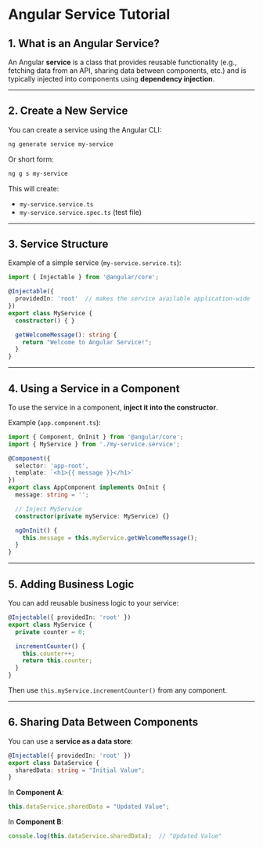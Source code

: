 
# Angular Service Tutorial

## 1. What is an Angular Service?
An Angular **service** is a class that provides reusable functionality (e.g., fetching data from an API, sharing data between components, etc.) and is typically injected into components using **dependency injection**.

---

## 2. Create a New Service
You can create a service using the Angular CLI:

```bash
ng generate service my-service
```
Or short form:
```bash
ng g s my-service
```
This will create:
- `my-service.service.ts`
- `my-service.service.spec.ts` (test file)

---

## 3. Service Structure
Example of a simple service (`my-service.service.ts`):

```ts
import { Injectable } from '@angular/core';

@Injectable({
  providedIn: 'root'  // makes the service available application-wide
})
export class MyService {
  constructor() { }

  getWelcomeMessage(): string {
    return "Welcome to Angular Service!";
  }
}
```

---

## 4. Using a Service in a Component
To use the service in a component, **inject it into the constructor**.

Example (`app.component.ts`):

```ts
import { Component, OnInit } from '@angular/core';
import { MyService } from './my-service.service';

@Component({
  selector: 'app-root',
  template: `<h1>{{ message }}</h1>`
})
export class AppComponent implements OnInit {
  message: string = '';

  // Inject MyService
  constructor(private myService: MyService) {}

  ngOnInit() {
    this.message = this.myService.getWelcomeMessage();
  }
}
```

---

## 5. Adding Business Logic
You can add reusable business logic to your service:

```ts
@Injectable({ providedIn: 'root' })
export class MyService {
  private counter = 0;

  incrementCounter() {
    this.counter++;
    return this.counter;
  }
}
```
Then use `this.myService.incrementCounter()` from any component.

---

## 6. Sharing Data Between Components
You can use a **service as a data store**:

```ts
@Injectable({ providedIn: 'root' })
export class DataService {
  sharedData: string = "Initial Value";
}
```
In **Component A**:
```ts
this.dataService.sharedData = "Updated Value";
```
In **Component B**:
```ts
console.log(this.dataService.sharedData);  // "Updated Value"
```